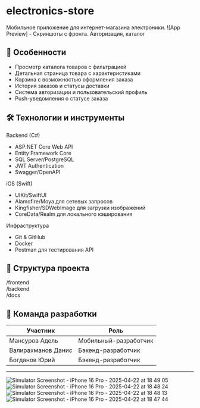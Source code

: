 # electronics-store

Мобильное приложение для интернет-магазина электроники.
![App Preview] - Скриншоты с фронта. Авторизация, каталог

## 🌟 Особенности
- Просмотр каталога товаров с фильтрацией
- Детальная страница товара с характеристиками
- Корзина с возможностью оформления заказа
- История заказов и статусы доставки
- Система авторизации и пользовательский профиль
- Push-уведомления о статусе заказа

## 🛠 Технологии и инструменты
Backend (C#)
- ASP.NET Core Web API
- Entity Framework Core
- SQL Server/PostgreSQL
- JWT Authentication
- Swagger/OpenAPI

iOS (Swift)
- UIKit/SwiftUI
- Alamofire/Moya для сетевых запросов
- Kingfisher/SDWebImage для загрузки изображений
- CoreData/Realm для локального кэширования

Инфраструктура
- Git & GitHub
- Docker
- Postman для тестирования API

## 📂 Структура проекта
/frontend<br>
/backend<br>
/docs

## 👥 Команда разработки

| Участник           | Роль                 |
|--------------------|----------------------|
| Мансуров Адель     | Мобильный-разработчик |
| Валирахманов Данис | Бэкенд-разработчик   |
| Богданов Юрий      | Бэкенд-разработчик   |

---
![Simulator Screenshot - iPhone 16 Pro - 2025-04-22 at 18 49 05](https://github.com/user-attachments/assets/1bee27eb-be77-4eac-a845-b2f10e2cb547)
![Simulator Screenshot - iPhone 16 Pro - 2025-04-22 at 18 48 24](https://github.com/user-attachments/assets/9de24b0e-e07c-4167-a109-3242bd8c8f6b)
![Simulator Screenshot - iPhone 16 Pro - 2025-04-22 at 18 48 13](https://github.com/user-attachments/assets/9dbfccfc-f7e2-46cc-9e2a-9e303c1fc112)
![Simulator Screenshot - iPhone 16 Pro - 2025-04-22 at 18 47 44](https://github.com/user-attachments/assets/c021d731-c1ac-48a3-982a-733b9e6aedcb)
